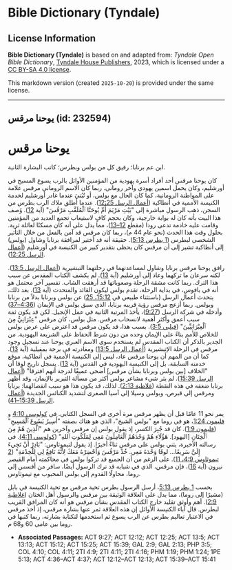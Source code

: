 # Bible Dictionary (Tyndale)

## License Information

**Bible Dictionary (Tyndale)** is based on and adapted from: _Tyndale Open Bible Dictionary_, [Tyndale House Publishers](https://tyndaleopenresources.com/), 2023, which is licensed under a [CC BY-SA 4.0 license](https://creativecommons.org/licenses/by-sa/4.0/legalcode.en).

This markdown version (created `2025-10-20`) is provided under the same license.



--------------------------------

## يوحنا مرقس (id: 232594)

يوحنا مرقس
==========

ابن عم برنابا؛ رفيق كل من بولس وبطرس؛ كاتب البشارة الثانية.

كان يوحنا مرقس أحد أفراد أسرة يهودية من المؤمنين الأوائل بالرب يسوع المسيح في أورشليم، وكان يحمل اسمين يهودي وآخر روماني. ربما كان الاسم الروماني مرقس علامة على المواطنة الرومانية، كما كان الحال مع بولس، أو تُبُنيَ عندما غادر أورشليم لخدمة الكنيسة الأممية في أنطاكية ([أعمال الرسل 12:25](https://ref.ly/Acts12:25)). عندما أطلق ملاك الرب بطرس من السجن، ذهب الرسول مباشرة إلى "بَيْتِ مَرْيَمَ أُمِّ يُوحَنَّا ٱلْمُلَقَّبِ مَرْقُسَ" (آية [12](https://ref.ly/Acts12:12)). وُصف هذا البيت بأنه كان له بوابة خارجية، وكان بحجم كافٍ لاستيعاب تجمع العديد من المؤمنين وقامت عليه خادمة تدعى رودا (مقطع [12–13](https://ref.ly/Acts12:12-Acts12:13))، مما يدل على أنه كان مسكنًا لعائلة ثرية. بحلول وقت هذا الحدث (نحو عام 44 م)، ربما كان مرقس قد آمن بالفعل من خلال التأثير الشخصي لبطرس ([1 بطرس 5:13](https://ref.ly/1Pet5:13)). حقيقة أنه قد اُختير لمرافقة برنابا وشاول (بولس) إلى أنطاكية تشير إلى أن مرقس كان يحظى بتقدير كبير من الكنيسة في أورشليم ([أعمال الرسل 12:25](https://ref.ly/Acts12:25)).

رافق يوحنا مرقس برنابا وشاول لمساعدتهما في رحلتهما التبشيرية ([أعمال الرسل 13:5](https://ref.ly/Acts13:5)). لكنه سرعان ما تركهما وعاد إلى أورشليم (آية [13](https://ref.ly/Acts13:13)). لم يكشف الكتاب المقدس عن سبب هذا الترك. ربما كانت مشقة الرحلة وصعوباتها قد أرهقت الشاب. تفسير آخر محتمل هو أنه في بافوس، في بداية الرحلة، تقدم بولس ليكون القائد والمتحدث (آية [13](https://ref.ly/Acts13:13)). بعد ذلك، يتحدث أعمال الرسل (باستثناء طبيعي في [15:12، 25](https://ref.ly/Acts15:12)) عن بولس وبرنابا بدلاً من برنابا وبولس. ربما أزعج مرقس رؤية قريبه برنابا، الذي سبق بولس في الإيمان ([4:36–37](https://ref.ly/Acts4:36-Acts4:37)) وأدخله في شركة الرسل ([9:27](https://ref.ly/Acts9:27))، يأخذ المرتبة الثانية في عمل الإنجيل. لكن قد يكون ثمة سبب أعمق وأكثر أهمية لانسحاب مرقس. مثل بولس، كان مرقس "عِبْرَانِيٌّ مِنَ ٱلْعِبْرَانِيِّينَ" ([فيلبي 3:5](https://ref.ly/Phil3:5)). بسبب هذا، قد يكون مرقس قد اعترض على عرض بولس للخلاص للأمم بناءً على الإيمان وحده من دون شرط الحفاظ على الشريعة اليهودية. من الجدير بالذكر أن الكتاب المقدس لم يستخدم سوى الاسم العبري يوحنا عند تسجيل وجود مرقس في الرحلة الإتبشيرية ([أعمال الرسل 13:5](https://ref.ly/Acts13:5)) ومغادرته في برجة بمفيلية (آية [13](https://ref.ly/Acts13:13)). كما أن من المهم أن يوحنا مرقس عاد، ليس إلى الكنيسة الأممية في أنطاكية، موقع خدمته السابقة، بل إلى الكنيسة اليهودية في القدس (آية [13](https://ref.ly/Acts13:13)). يسجل تاريخ لوقا أن "الخلاف \[بين بولس وبرنابا بشأن مرقس] أضحى عميقًا لدرجة أنهم افترقا" ([أعمال الرسل 15:39](https://ref.ly/Acts15:39)). لم يثر شيء مشاعر بولس أكثر من مسألة التبرير بالإيمان، وقد أظهر برنابا ضعفه في هذه النقطة ([غلاطية 2:13](https://ref.ly/Gal2:13)). لذلك، قد يكون هذا هو سبب انفصالهما: برنابا ومرقس إلى قبرص، وبولس وسيلا إلى آسيا الصغرى لتشديد الكنائس الجديدة ([أعمال الرسل 15:39–41](https://ref.ly/Acts15:39-Acts15:41)).

يمر نحو 11 عامًا قبل أن يظهر مرقس مرة أخرى في السجل الكتابي. في [كولوسي 4:10](https://ref.ly/Col4:10) و [فليمون 1:24](https://ref.ly/Phlm1:24)، هو في روما مع "بولس الشيخ"، الذي هو هناك بصفته "أَسِيرُ يَسُوعَ ٱلْمَسِيحِ" ([فليمون 1:9](https://ref.ly/Phlm1:19)). كان قد جُبِرَ الكسر، إذ يقول بولس إن مرقس وآخرين هم "ٱلَّذِينَ هُمْ مِنَ ٱلْخِتَانِ \[اليهود]. هَؤُلَاءِ هُمْ وَحْدَهُمُ ٱلْعَامِلُونَ مَعِي لِمَلَكُوتِ ٱللهِ" ([كولوسي 4:11\)](https://ref.ly/Col4:11). في رسالته الأخيرة، يثني بولس على مرقس ثناءً أخيرًا. إذ يقول لتيموثاوس: "بَادِرْ أَنْ تَجِيءَ إِلَيَّ سَرِيعًا... لوقَا وَحْدَهُ مَعِي. خُذْ مَرْقُسَ وَأَحْضِرْهُ مَعَكَ لِأَنَّهُ نَافِعٌ لِي لِلْخِدْمَةِ" ([2 تيموثاوس 4:9، 11](https://ref.ly/2Tim4:9)). على الرغم من أن الجميع قد تركوا بولس في محاكمته أمام القيصر نيرون (آية [16](https://ref.ly/2Tim4:16))، فإن مرقس، الذي في شبابه قد ترك الرسول أيضًا، سافر من أفسس إلى روما، محاولًا القدوم إلى بولس المحبوب مع تيموثاوس.

بحسب [1 بطرس 5:13](https://ref.ly/1Pet5:13)، أرسل الرسول بطرس تحية مرقس مع تحية الكنيسة في بابل (مشيرًا إلى روما)، مما يدل على العلاقة الوثيقة بين مرقس والرسول أهل الختان ([غلاطية 2:9](https://ref.ly/Gal2:9)). أهم وأوثق تقليد خارج الكتاب المقدس بشأن مرقس هو أنه كان المرافق القريب لبطرس. قال آباء الكنيسة الأوائل إن هذه العلاقة ثمر عنها بشارة مرقس، إذ أخذ مرقس في الاعتبار تعاليم بطرس عن الرب يسوع ثم استخدمها لتكتابة بشارته، ربما كتبها في روما بين عامي 60 و68 م.

* **Associated Passages:** ACT 9:27; ACT 12:12; ACT 12:25; ACT 13:5; ACT 13:13; ACT 15:12; ACT 15:25; ACT 15:39; GAL 2:9; GAL 2:13; PHP 3:5; COL 4:10; COL 4:11; 2TI 4:9; 2TI 4:11; 2TI 4:16; PHM 1:19; PHM 1:24; 1PE 5:13; ACT 4:36–ACT 4:37; ACT 12:12–ACT 12:13; ACT 15:39–ACT 15:41


